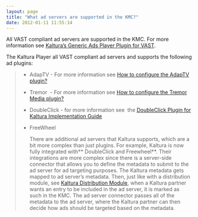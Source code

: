 ```yaml
---
layout: page
title: "What ad servers are supported in the KMC?"
date: 2012-01-11 11:55:14
---
```


All VAST compliant ad servers are supported in the KMC. For more information see [Kaltura’s Generic Ads Player Plugin for VAST][1].<span style="font-size: small;"> </span>

 [1]: http://knowledge.kaltura.com/kaltura%E2%80%99s-generic-ads-player-plugin-vast

The Kaltura Player all VAST compliant ad servers and supports the following ad plugins:

> *   AdapTV - For more information see <a href="http://knowledge.kaltura.com/faq/how-configure-adaptv-plugin" target="_blank">How to configure the AdapTV plugin?</a>
> 
> *   Tremor  - For more information see <a href="http://knowledge.kaltura.com/faq/how-configure-tremor-media-plugin" target="_blank">How to configure the Tremor Media plugin?</a>
> 
> *   DoubleClick - for more information see  the <a href="{{site.url}}/documentation/Knowledge/doubleclick-plugin-kaltura-implementation-guide.html" target="_blank">DoubleClick Plugin for Kaltura Implementation Guide</a>
> 
> *   FreeWheel
>     
>     There are additional ad servers that Kaltura supports, which are a bit more complex than just plugins. For example, Kaltura is now fully integrated with** DoubleClick and Freewheel**. Their integrations are more complex since there is a server-side connector that allows you to define the metadata to submit to the ad server for ad targeting purposes. The Kaltura metadata gets mapped to ad server’s metadata. Then, just like with a distribution module, see <a href="http://knowledge.kaltura.com/kaltura-distribution-module" target="_blank">Kaltura Distribution Module</a>, when a Kaltura partner wants an entry to be included in the ad server, it is marked as such in the KMC. The ad server connector passes all of the metadata to the ad server, where the Kaltura partner can then decide how ads should be targeted based on the metadata.